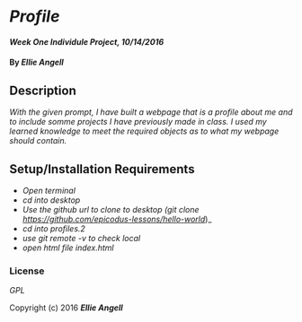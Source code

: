 # _Profile_

#### _Week One Individule Project, 10/14/2016_

#### By _Ellie Angell_

## Description

_With the given prompt, I have built a webpage that is a profile about me and to include somme projects I have previously made in class. I used my learned knowledge to meet the required objects as to what my webpage should contain._

## Setup/Installation Requirements

* _Open terminal_
* _cd into desktop_
* _Use the github url to clone to desktop (git clone https://github.com/epicodus-lessons/hello-world_)_
* _cd into profiles.2_
* _use git remote -v to check local_
* _open html file index.html_

### License

*GPL*

Copyright (c) 2016 **_Ellie Angell_**
